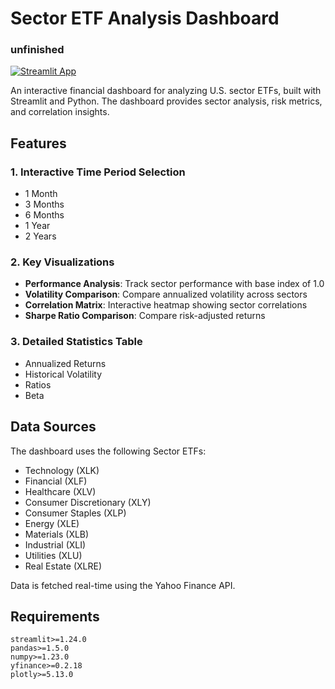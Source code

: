 # Sector ETF Analysis Dashboard
### unfinished

[![Streamlit App](https://static.streamlit.io/badges/streamlit_badge_black_white.svg)](https://sector-analysis.streamlit.app)

An interactive financial dashboard for analyzing U.S. sector ETFs, built with Streamlit and Python. The dashboard provides sector analysis, risk metrics, and correlation insights.

## Features

### 1. Interactive Time Period Selection
- 1 Month
- 3 Months
- 6 Months
- 1 Year
- 2 Years

### 2. Key Visualizations
- **Performance Analysis**: Track sector performance with base index of 1.0
- **Volatility Comparison**: Compare annualized volatility across sectors
- **Correlation Matrix**: Interactive heatmap showing sector correlations
- **Sharpe Ratio Comparison**: Compare risk-adjusted returns

### 3. Detailed Statistics Table
- Annualized Returns
- Historical Volatility
- Ratios
- Beta

## Data Sources

The dashboard uses the following Sector ETFs:
- Technology (XLK)
- Financial (XLF)
- Healthcare (XLV)
- Consumer Discretionary (XLY)
- Consumer Staples (XLP)
- Energy (XLE)
- Materials (XLB)
- Industrial (XLI)
- Utilities (XLU)
- Real Estate (XLRE)

Data is fetched real-time using the Yahoo Finance API.


## Requirements

```
streamlit>=1.24.0
pandas>=1.5.0
numpy>=1.23.0
yfinance>=0.2.18
plotly>=5.13.0
```

